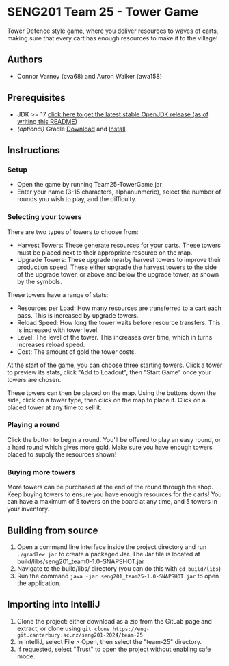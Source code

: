 # SENG201 Team 25 - Tower Game
Tower Defence style game, where you deliver resources to waves of carts, making sure that every cart has enough resources to make it to the village!

## Authors
- Connor Varney (cva68) and Auron Walker (awa158)

## Prerequisites
- JDK >= 17 [click here to get the latest stable OpenJDK release (as of writing this README)](https://jdk.java.net/18/)
- *(optional)* Gradle [Download](https://gradle.org/releases/) and [Install](https://gradle.org/install/)

## Instructions
### Setup
- Open the game by running Team25-TowerGame.jar
- Enter your name (3-15 characters, alphanunmeric), select the number of rounds you wish to play, and the difficulty.

### Selecting your towers
There are two types of towers to choose from:
- Harvest Towers: These generate resources for your carts. These towers must be placed next to their appropriate resource on the map.
- Upgrade Towers: These upgrade nearby harvest towers to improve their production speed. These either upgrade the harvest towers to the side of the upgrade tower, or above and below the upgrade tower, as shown by the symbols.

These towers have a range of stats:
- Resources per Load: How many resources are transferred to a cart each pass. This is increased by upgrade towers.
- Reload Speed: How long the tower waits before resource transfers. This is increased with tower level.
- Level: The level of the tower. This increases over time, which in turns increases reload speed.
- Cost: The amount of gold the tower costs.

At the start of the game, you can choose three starting towers. Click a tower to preview its stats, click "Add to Loadout", then "Start Game" once your towers are chosen.

These towers can then be placed on the map. Using the buttons down the side, click on a tower type, then click on the map to place it. Click on a placed tower at any time to sell it.

### Playing a round
Click the button to begin a round. You'll be offered to play an easy round, or a hard round which gives more gold. Make sure you have enough towers placed to supply the resources shown!

### Buying more towers
More towers can be purchased at the end of the round through the shop. Keep buying towers to ensure you have enough resources for the carts! You can have a maximum of 5 towers on the board at any time, and 5 towers in your inventory.

## Building from source
1. Open a command line interface inside the project directory and run `./gradlew jar` to create a packaged Jar. The Jar file is located at build/libs/seng201_team0-1.0-SNAPSHOT.jar
2. Navigate to the build/libs/ directory (you can do this with `cd build/libs`)
3. Run the command `java -jar seng201_team25-1.0-SNAPSHOT.jar` to open the application.

## Importing into IntelliJ
1. Clone the project: either download as a zip from the GitLab page and extract, or clone using ```git clone https://eng-git.canterbury.ac.nz/seng201-2024/team-25```
2. In IntelliJ, select File > Open, then select the "team-25" directory.
3. If requested, select "Trust" to open the project without enabling safe mode.
